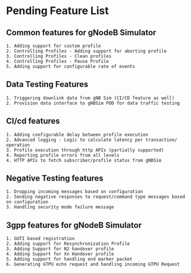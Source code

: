 <!--
SPDX-FileCopyrightText: 2021 Open Networking Foundation <info@opennetworking.org>

SPDX-License-Identifier: Apache-2.0

-->

# Pending Feature List

## Common features for gNodeB Simulator

    1. Adding support for custom profile
    2. Controlling Profiles - Adding support for aborting profile
    3. Controlling Profiles - Clean profiles
    4. Controlling Profiles - Pause Profile
    5. Adding support for configurable rate of events
    
 ## Data Testing Features
    1. Triggering downlink data from gNB Sim (CI/CD feature as well) 
    2. Provision data interface to gNBSim POD for data traffic testing
    
 ## CI/cd features
 
    1. Adding configurable delay between profile execution
    2. Advanced logging - Logic to calculate latency per transaction/ operation
    3. Profile execution through http APIs (partially supported)
    4. Reporting profile errors from all levels 
    4. HTTP APIs to fetch subscriber/profile status from gNBSim

## Negative Testing features

    1. Dropping incoming messages based on configuration
    2. Sending negative responses to request/command type messages based on configuration
    3. Handling security mode failure message
    
 ## 3gpp features for gNodeB Simulator
 
    1. GUTI based registration 
    2. Adding support for Resynchronization Profile
    3. Adding Support for N2 handover profile
    4. Adding Support for Xn Handover profile
    5. Adding support for handling end marker packet
    6. Generating GTPU echo request and handling incoming GTPU Request
